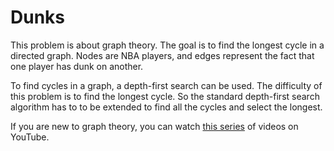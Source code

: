 # Dunks

This problem is about graph theory. The goal is to find the longest cycle in
a directed graph. Nodes are NBA players, and edges represent the fact that one
player has dunk on another.

To find cycles in a graph, a depth-first search can be used. The difficulty of
this problem is to find the longest cycle. So the standard depth-first search
algorithm has to to be extended to find all the cycles and select the longest.

If you are new to graph theory, you can watch
[this series](https://www.youtube.com/playlist?list=PLDV1Zeh2NRsDGO4--qE8yH72HFL1Km93P)
of videos on YouTube.
